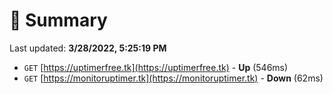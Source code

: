 # 📖 Summary
Last updated: **3/28/2022, 5:25:19 PM**

- `GET` [https://uptimerfree.tk](https://uptimerfree.tk) - **Up** (546ms)
- `GET` [https://monitoruptimer.tk](https://monitoruptimer.tk) - **Down** (62ms)
